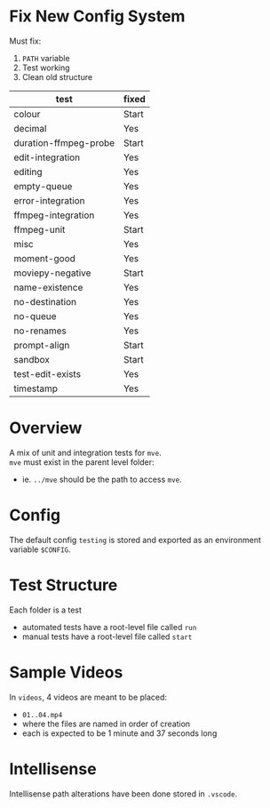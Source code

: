 # Fix New Config System

Must fix:

1. `PATH` variable
2. Test working
3. Clean old structure

| test                  | fixed |
| --------------------- | ----- |
| colour                | Start |
| decimal               | Yes   |
| duration-ffmpeg-probe | Start |
| edit-integration      | Yes   |
| editing               | Yes   |
| empty-queue           | Yes   |
| error-integration     | Yes   |
| ffmpeg-integration    | Yes   |
| ffmpeg-unit           | Start |
| misc                  | Yes   |
| moment-good           | Yes   |
| moviepy-negative      | Start |
| name-existence        | Yes   |
| no-destination        | Yes   |
| no-queue              | Yes   |
| no-renames            | Yes   |
| prompt-align          | Start |
| sandbox               | Start |
| test-edit-exists      | Yes   |
| timestamp             | Yes   |

# Overview

A mix of unit and integration tests for `mve`.  
`mve` must exist in the parent level folder:

- ie. `../mve` should be the path to access `mve`.

# Config

The default config `testing` is stored and exported as an environment variable `$CONFIG`.

# Test Structure

Each folder is a test

- automated tests have a root-level file called `run`
- manual tests have a root-level file called `start`

# Sample Videos

In `videos`, 4 videos are meant to be placed:

- `01..04.mp4`
- where the files are named in order of creation
- each is expected to be 1 minute and 37 seconds long

# Intellisense

Intellisense path alterations have been done stored in `.vscode`.
